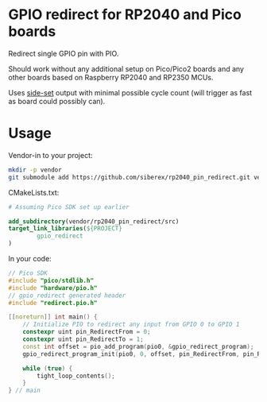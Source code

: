 # GPIO redirect for RP2040 and Pico boards

Redirect single GPIO pin with PIO.

Should work without any additional setup on Pico/Pico2 boards and any other boards based on Raspberry RP2040 and RP2350 MCUs.

Uses [side-set](https://datasheets.raspberrypi.com/rp2040/rp2040-datasheet.pdf#page=332&zoom=100,153,745) output with minimal possible cycle count (will trigger as fast as board could possibly can).


# Usage

Vendor-in to your project:

```bash
mkdir -p vendor
git submodule add https://github.com/siberex/rp2040_pin_redirect.git vendor/rp2040_pin_redirect
```

CMakeLists.txt:

```cmake
# Assuming Pico SDK set up earlier

add_subdirectory(vendor/rp2040_pin_redirect/src)
target_link_libraries(${PROJECT}
        gpio_redirect
)
```

In your code:

```c++
// Pico SDK
#include "pico/stdlib.h"
#include "hardware/pio.h"
// gpio_redirect generated header
#include "redirect.pio.h"

[[noreturn]] int main() {
    // Initialize PIO to redirect any input from GPIO 0 to GPIO 1
    constexpr uint pin_RedirectFrom = 0;
    constexpr uint pin_RedirectTo = 1;
    const int offset = pio_add_program(pio0, &gpio_redirect_program);
    gpio_redirect_program_init(pio0, 0, offset, pin_RedirectFrom, pin_RedirectTo);

    while (true) {
        tight_loop_contents();
    }
} // main
```